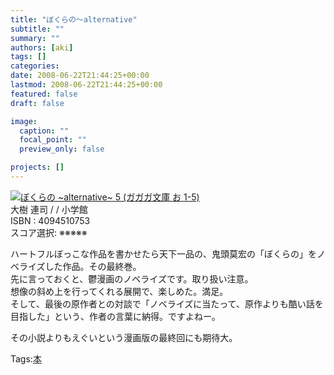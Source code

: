 ```yaml
---
title: "ぼくらの〜alternative"
subtitle: ""
summary: ""
authors: [aki]
tags: []
categories: 
date: 2008-06-22T21:44:25+00:00
lastmod: 2008-06-22T21:44:25+00:00
featured: false
draft: false

image:
  caption: ""
  focal_point: ""
  preview_only: false

projects: []
---
```

![](http://ecx.images-amazon.com/images/I/31pUbmOfFVL._SL160_.jpg)[ぼくらの ~alternative~ 5 (ガガガ文庫 お 1-5)](http://item.excite.co.jp/detail/ASIN_4094510753)  
大樹 連司 / / 小学館  
ISBN : 4094510753  
スコア選択: ※※※※※  
  
ハートフルぼっこな作品を書かせたら天下一品の、鬼頭莫宏の「ぼくらの」をノベライズした作品。その最終巻。  
先に言っておくと、鬱漫画のノベライズです。取り扱い注意。  
想像の斜め上を行ってくれる展開で、楽しめた。満足。  
そして、最後の原作者との対談で「ノベライズに当たって、原作よりも酷い話を目指した」という、作者の言葉に納得。ですよねー。  
  
その小説よりもえぐいという漫画版の最終回にも期待大。

Tags:[本](http://mrk0369.exblog.jp/tags/%E6%9C%AC/) 

